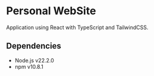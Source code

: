 # Personal WebSite

Application using React with TypeScript and TailwindCSS.

## Dependencies

- Node.js v22.2.0
- npm v10.8.1
